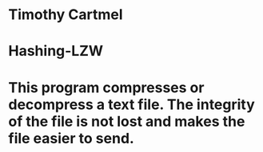 # Timothy Cartmel
# Hashing-LZW
# This program compresses or decompress a text file. The integrity of the file is not lost and makes the file easier to send. 
